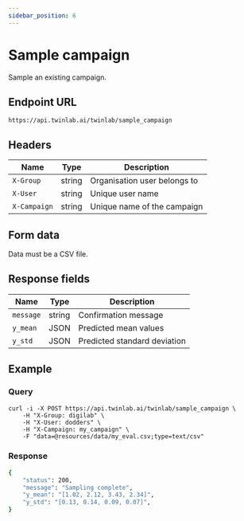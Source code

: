```yaml
---
sidebar_position: 6
---
```


# Sample campaign

Sample an existing campaign.

## Endpoint URL

`https://api.twinlab.ai/twinlab/sample_campaign`

## Headers

| Name         | Type   | Description                  |
| ------------ | ------ | ---------------------------- |
| `X-Group`    | string | Organisation user belongs to |
| `X-User`     | string | Unique user name             |
| `X-Campaign` | string | Unique name of the campaign  |

## Form data

Data must be a CSV file.

## Response fields

| Name      | Type   | Description                  |
| --------- | ------ | ---------------------------- |
| `message` | string | Confirmation message         |
| `y_mean`  | JSON   | Predicted mean values        |
| `y_std`   | JSON   | Predicted standard deviation |

## Example

### Query

```shell
curl -i -X POST https://api.twinlab.ai/twinlab/sample_campaign \
    -H "X-Group: digilab" \
    -H "X-User: dodders" \
    -H "X-Campaign: my_campaign" \
    -F "data=@resources/data/my_eval.csv;type=text/csv"
```

### Response

```bash
{
    "status": 200,
    "message": "Sampling complete",
    "y_mean": "[1.02, 2.12, 3.43, 2.34]",
    "y_std": "[0.13, 0.14, 0.09, 0.07]",
}
```
